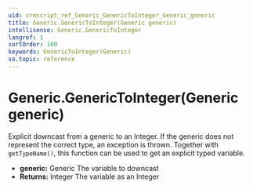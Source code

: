 ```yaml
---
uid: crmscript_ref_Generic_GenericToInteger_Generic_generic
title: Generic.GenericToInteger(Generic generic)
intellisense: Generic.GenericToInteger
langref: 1
sortOrder: 100
keywords: GenericToInteger(Generic)
so.topic: reference
---
```


# Generic.GenericToInteger(Generic generic)

Explicit downcast from a generic to an Integer. If the generic does not represent the correct type, an exception is thrown. Together with `getTypeName()`, this function can be used to get an explicit typed variable.

* **generic:** Generic The variable to downcast
* **Returns:** Integer The variable as an Integer
